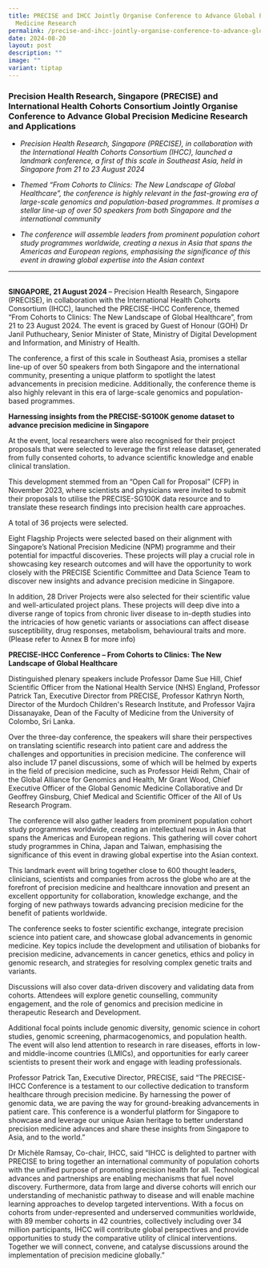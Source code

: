 ```yaml
---
title: PRECISE and IHCC Jointly Organise Conference to Advance Global Precision
  Medicine Research
permalink: /precise-and-ihcc-jointly-organise-conference-to-advance-global-precision-medicine-research/
date: 2024-08-20
layout: post
description: ""
image: ""
variant: tiptap
---
```

<h3>Precision Health Research, Singapore (PRECISE) and International Health Cohorts Consortium Jointly Organise Conference to Advance Global Precision Medicine Research and Applications</h3>
<p></p>
<ul>
<li>
<p><em>Precision Health Research, Singapore (PRECISE), in collaboration with the International Health Cohorts Consortium (IHCC), launched a landmark conference, a first of this scale in Southeast Asia, held in Singapore from 21 to 23 August 2024</em>
</p>
</li>
</ul>
<p></p>
<ul>
<li>
<p><em>Themed “From Cohorts to Clinics: The New Landscape of Global Healthcare”, the conference is highly relevant in the fast-growing era of large-scale genomics and population-based programmes. It promises a stellar line-up of over 50 speakers from both Singapore and the international community</em>
</p>
</li>
</ul>
<p></p>
<ul>
<li>
<p><em>The conference will assemble leaders from prominent population cohort study programmes worldwide, creating a nexus in Asia that spans the Americas and European regions, emphasising the significance of this event in drawing global expertise into the Asian context</em>
</p>
</li>
</ul>
<hr>
<p>
<br><strong>SINGAPORE, 21 August 2024 </strong>–&nbsp;Precision Health Research,
Singapore (PRECISE), in collaboration with the International Health Cohorts
Consortium (IHCC), launched the PRECISE-IHCC Conference, themed “From Cohorts
to Clinics: The New Landscape of Global Healthcare”, from 21 to 23 August
2024. The event is graced by Guest of Honour (GOH) Dr Janil Puthucheary,
Senior Minister of State, Ministry of Digital Development and Information,
and Ministry of Health.</p>
<p>The conference, a first of this scale in Southeast Asia, promises a stellar
line-up of over 50 speakers from both Singapore and the international community,
presenting a unique platform to spotlight the latest advancements in precision
medicine. Additionally, the conference theme is also highly relevant in
this era of large-scale genomics and population-based programmes.</p>
<p><strong>Harnessing insights from the PRECISE-SG100K genome dataset to advance precision medicine in Singapore</strong>
</p>
<p>At the event, local researchers were also recognised for their project
proposals that were selected to leverage the first release dataset, generated
from fully consented cohorts, to advance scientific knowledge and enable
clinical translation.&nbsp;</p>
<p>This development stemmed from an “Open Call for Proposal” (CFP) in November
2023, where scientists and physicians were invited to submit their proposals
to utilise the PRECISE-SG100K data resource and to translate these research
findings into precision health care approaches.</p>
<p>A total of 36 projects were selected.&nbsp;</p>
<p>Eight Flagship Projects were selected based on their alignment with Singapore’s
National Precision Medicine (NPM) programme and their potential for impactful
discoveries. These projects will play a crucial role in showcasing key
research outcomes and will have the opportunity to work closely with the
PRECISE Scientific Committee and Data Science Team to discover new insights
and advance precision medicine in Singapore.</p>
<p>In addition, 28 Driver Projects were also selected for their scientific
value and well-articulated project plans. These projects will deep dive
into a diverse range of topics from chronic liver disease to in-depth studies
into the intricacies of how genetic variants or associations can affect
disease susceptibility, drug responses, metabolism, behavioural traits
and more. (Please refer to Annex B for more info)</p>
<p><strong>PRECISE-IHCC Conference – From Cohorts to Clinics: The New Landscape of Global Healthcare</strong>
</p>
<p>Distinguished plenary speakers include Professor Dame Sue Hill, Chief
Scientific Officer from the National Health Service (NHS) England, Professor
Patrick Tan, Executive Director from PRECISE, Professor Kathryn North,
Director of the Murdoch Children's Research Institute, and Professor Vajira
Dissanayake, Dean of the Faculty of Medicine from the University of Colombo,
Sri Lanka.&nbsp;</p>
<p>Over the three-day conference, the speakers will share their perspectives
on translating scientific research into patient care and address the challenges
and opportunities in precision medicine. The conference will also include
17 panel discussions, some of which will be helmed by experts in the field
of precision medicine, such as Professor Heidi Rehm, Chair of the Global
Alliance for Genomics and Health, Mr Grant Wood, Chief Executive Officer
of the Global Genomic Medicine Collaborative and Dr Geoffrey Ginsburg,
Chief Medical and Scientific Officer of the All of Us Research Program.</p>
<p>The conference will also gather leaders from prominent population cohort
study programmes worldwide, creating an intellectual nexus in Asia that
spans the Americas and European regions. This gathering will cover cohort
study programmes in China, Japan and Taiwan, emphasising the significance
of this event in drawing global expertise into the Asian context.</p>
<p>This landmark event will bring together close to 600 thought leaders,
clinicians, scientists and companies from across the globe who are at the
forefront of precision medicine and healthcare innovation and present an
excellent opportunity for collaboration, knowledge exchange, and the forging
of new pathways towards advancing precision medicine for the benefit of
patients worldwide.</p>
<p>The conference seeks to foster scientific exchange, integrate precision
science into patient care, and showcase global advancements in genomic
medicine. Key topics include the development and utilisation of biobanks
for precision medicine, advancements in cancer genetics, ethics and policy
in genomic research, and strategies for resolving complex genetic traits
and variants.&nbsp;</p>
<p>Discussions will also cover data-driven discovery and validating data
from cohorts. Attendees will explore genetic counselling, community engagement,
and the role of genomics and precision medicine in therapeutic Research
and Development.&nbsp;</p>
<p>Additional focal points include genomic diversity, genomic science in
cohort studies, genomic screening, pharmacogenomics, and population health.
The event will also lend attention to research in rare diseases, efforts
in low- and middle-income countries (LMICs), and opportunities for early
career scientists to present their work and engage with leading professionals.</p>
<p>Professor Patrick Tan, Executive Director, PRECISE, said “The PRECISE-IHCC
Conference is a testament to our collective dedication to transform healthcare
through precision medicine. By harnessing the power of genomic data, we
are paving the way for ground-breaking advancements in patient care. This
conference is a wonderful platform for Singapore to showcase and leverage
our unique Asian heritage to better understand precision medicine advances
and share these insights from Singapore to Asia, and to the world.”</p>
<p>Dr Michèle Ramsay, Co-chair, IHCC, said “IHCC is delighted to partner
with PRECISE to bring together an international community of population
cohorts with the unified purpose of promoting precision health for all.
Technological advances and partnerships are enabling mechanisms that fuel
novel discovery. Furthermore, data from large and diverse cohorts will
enrich our understanding of mechanistic pathway to disease and will enable
machine learning approaches to develop targeted interventions. With a focus
on cohorts from under-represented and underserved communities worldwide,
with 89 member cohorts in 42 countries, collectively including over 34
million participants, IHCC will contribute global perspectives and provide
opportunities to study the comparative utility of clinical interventions.
Together we will connect, convene, and catalyse discussions around the
implementation of precision medicine globally.”
<br>
</p>
<p></p>